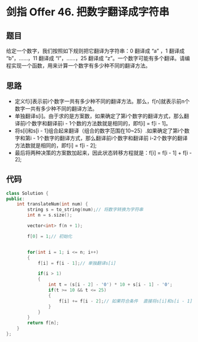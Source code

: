 # 剑指 Offer 46. 把数字翻译成字符串

## 题目
给定一个数字，我们按照如下规则把它翻译为字符串：0 翻译成 “a” ，1 翻译成 “b”，……，11 翻译成 “l”，……，25 翻译成 “z”。一个数字可能有多个翻译。请编程实现一个函数，用来计算一个数字有多少种不同的翻译方法。

## 思路

* 定义f[i]表示前i个数字一共有多少种不同的翻译方法。那么，f[n]就表示前n个数字一共有多少种不同的翻译方法。
* 单独翻译s[i]。由于求的是方案数，如果确定了第i个数字的翻译方式，那么翻译前i个数字和翻译前i - 1个数的方法数就是相同的，即f[i] = f[i - 1]。
* 将s[i]和s[i - 1]组合起来翻译（组合的数字范围在10~25）.如果确定了第i个数字和第i - 1个数字的翻译方式，那么翻译前i个数字和翻译前 i-2个数字的翻译方法数就是相同的，即f[i] = f[i - 2];
* 最后将两种决策的方案数加起来，因此状态转移方程就是：f[i] = f[i - 1] + f[i - 2];



## 代码

```cpp
class Solution {
public:
    int translateNum(int num) {
        string s = to_string(num);// 将数字转换为字符串
        int n = s.size();

        vector<int> f(n + 1);

        f[0] = 1;// 初始化


        for(int i = 1; i <= n; i++)
        {
            f[i] = f[i - 1];// 单独翻译s[i]

            if(i > 1)
            {
                int t = (s[i - 2] - '0') * 10 + s[i - 1] - '0';
                if(t >= 10 && t <= 25)
                {
                    f[i] += f[i - 2];// 如果符合条件  直接将s[i]和s[i - 1]组合翻译
                }
            }
        }
        return f[n];
    }
};

```
